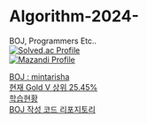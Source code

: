 # Algorithm-2024-
BOJ, Programmers Etc..    
[![Solved.ac Profile](http://mazassumnida.wtf/api/v2/generate_badge?boj=mintarisha)](https://solved.ac/mintarisha/)    
[![Mazandi Profile](http://mazandi.herokuapp.com/api?handle=mintarisha&theme=dark)](https://solved.ac/mintarisha)    

[BOJ : mintarisha](https://github.com/rylahs/BOJ/blob/main/README.md)    
[현재 Gold V 상위 25.45%](https://solved.ac/profile/mintarisha)    
[학습현황](https://github.com/rylahs/Lecture/blob/main/BaaaaaaaaaaaaaaaaaaaaarkingDog/ReadMe.md)    
[BOJ 작성 코드 리포지토리](https://github.com/rylahs/Algorithm-2024-)
